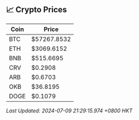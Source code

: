 ## 📈 Crypto Prices

| Coin | Price |
| ---- | ----- |
| BTC | $57267.8532 |
| ETH | $3069.6152 |
| BNB | $515.6695 |
| CRV | $0.2908 |
| ARB | $0.6703 |
| OKB | $36.8195 |
| DOGE | $0.1079 |

_Last Updated: 2024-07-09 21:29:15.974 +0800 HKT_